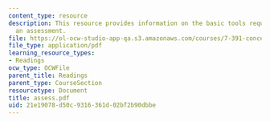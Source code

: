 ```yaml
---
content_type: resource
description: This resource provides information on the basic tools required for taking
  an assessment.
file: https://ol-ocw-studio-app-qa.s3.amazonaws.com/courses/7-391-concept-centered-teaching-spring-2006/21e19078d50c9316361d02bf2b90dbbe_assess.pdf
file_type: application/pdf
learning_resource_types:
- Readings
ocw_type: OCWFile
parent_title: Readings
parent_type: CourseSection
resourcetype: Document
title: assess.pdf
uid: 21e19078-d50c-9316-361d-02bf2b90dbbe
---
```

